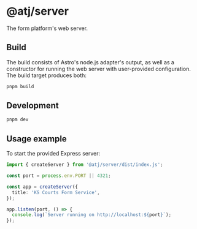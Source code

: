 # @atj/server

The form platform's web server.

## Build

The build consists of Astro's node.js adapter's output, as well as a constructor for running the web server with user-provided configuration. The build target produces both:

```bash
pnpm build
```

## Development

```bash
pnpm dev
```

## Usage example

To start the provided Express server:

```typescript
import { createServer } from '@atj/server/dist/index.js';

const port = process.env.PORT || 4321;

const app = createServer({
  title: 'KS Courts Form Service',
});

app.listen(port, () => {
  console.log(`Server running on http://localhost:${port}`);
});
```
